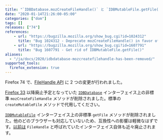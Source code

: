 ```yaml
---
title: "`IDBDatabase.mozCreateFileHandle()` と `IDBMutableFile.getFile()` が廃止されました"
date: "2020-01-14T21:26:00-05:00"
categories: ["dom"]
tags: []
releases: ["74"]
references:
    - url: "https://bugzilla.mozilla.org/show_bug.cgi?id=1024312"
      title: "Bug 1024312 - Deprecate mozCreateFileHandle() in favor of createMutableFile()"
    - url: "https://bugzilla.mozilla.org/show_bug.cgi?id=1607791"
      title: "Bug 1607791 - Get rid of IDBMutableFile.getFile()"
aliases:
  - "/ja/docs/2020/idbdatabase-mozcreatefilehandle-has-been-removed/"
supported_tools:
  firefox_extension: true
---
```

Firefox 74 で、[FileHandle API](https://developer.mozilla.org//docs/Web/API/File_Handle_API) に 2 つの変更が行われました。

[Firefox 33](https://www.fxsitecompat.dev/ja/docs/2014/filehandle-api-has-been-updated/) 以降廃止予定となっていた [`IDBDatabase`](https://developer.mozilla.org/docs/Web/API/IDBDatabase) インターフェイス上の非標準 `mozCreateFileHandle` メソッドが削除されました。標準の `createMutableFile` メソッドで代用してください。

[`IDBMutableFile`](https://developer.mozilla.org/docs/Web/API/IDBMutableFile) インターフェイス上の非標準 `getFile` メソッドが削除されました。他のどのブラウザーも対応していないため、互換性への影響は軽微なはずです。[以前は](https://www.fxsitecompat.dev/ja/docs/2014/filehandle-api-has-been-updated/) `FileHandle` と呼ばれていたインターフェイス自体も近々廃止されます。
